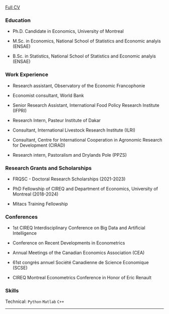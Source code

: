 [Full CV]()

### Education

* Ph.D. Candidate in Economics, University of Montreal

* M.Sc. in Economics, National School of Statistics and Economic analyis (ENSAE)

* B.Sc. in Statistics, National School of Statistics and Economic analyis (ENSAE)

### Work Experience

* Research assistant, Observatory of the Economic Francophonie 

* Economist consultant, World Bank

* Senior Research Assistant, International Food Policy Research Institute (IFPRI)

* Research Intern, Pasteur Institute of Dakar

* Consultant, International Livestock Research Institute (ILRI)

* Consultant, Centre for International Cooperation in Agronomic Research for Development (CIRAD)

* Research intern, Pastoralism and Drylands Pole (PPZS)

### Research Grants and Scholarships

* FRQSC - Doctoral Research Scholarships (2021-2023)

* PhD Fellowship of CIREQ and Department of Economics, University of Montreal (2018-2024)

* Mitacs Training Fellowship

### Conferences

* 1st CIREQ Interdisciplinary Conference on Big Data and Artificial Intelligence

* Conference on Recent Developments in Econometrics

* Annual Meetings of the Canadian Economics Association (CEA)

* 61st congrès annuel Société Canadienne de Science Economique (SCSE)

* CIREQ Montreal Econometrics Conference in Honor of Eric Renault

### Skills

Technical: `Python` `Matlab` `C++`


---
